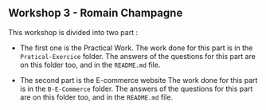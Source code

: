 ## Workshop 3 - Romain Champagne

This workshop is divided into two part : 

- The first one is the Practical Work. 
The work done for this part is in the `Pratical-Exercice` folder.
The answers of the questions for this part are on this folder too, and in the `README.md` file. 

- The second part is the E-commerce website
The work done for this part is in the `B-E-Commerce` folder.
The answers of the questions for this part are on this folder too, and in the `README.md` file. 